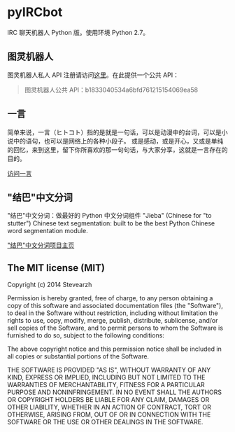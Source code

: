 pyIRCbot
========
IRC 聊天机器人 Python 版。使用环境 Python 2.7。

## 图灵机器人 ##
图灵机器人私人 API 注册请访问[这里][1]。在此提供一个公共 API：
>图灵机器人公共 API：b1833040534a6bfd761215154069ea58

## 一言 ##
简单来说，一言（ヒトコト）指的是就是一句话，可以是动漫中的台词，可以是小说中的语句，也可以是网络上的各种小段子。
或是感动，或是开心，又或是单纯的回忆，来到这里，留下你所喜欢的那一句句话，与大家分享，这就是一言存在的目的。

[访问一言][2]

## "结巴"中文分词 ##
"结巴"中文分词：做最好的 Python 中文分词组件 "Jieba" (Chinese for "to stutter") Chinese text segmentation: built to be the best Python Chinese word segmentation module.

["结巴"中文分词项目主页][3]

## The MIT license (MIT) ##
Copyright (c) 2014 Stevearzh

Permission is hereby granted, free of charge, to any person obtaining a copy of
this software and associated documentation files (the "Software"), to deal in
the Software without restriction, including without limitation the rights to
use, copy, modify, merge, publish, distribute, sublicense, and/or sell copies of
the Software, and to permit persons to whom the Software is furnished to do so,
subject to the following conditions:

The above copyright notice and this permission notice shall be included in all
copies or substantial portions of the Software.

THE SOFTWARE IS PROVIDED "AS IS", WITHOUT WARRANTY OF ANY KIND, EXPRESS OR
IMPLIED, INCLUDING BUT NOT LIMITED TO THE WARRANTIES OF MERCHANTABILITY, FITNESS
FOR A PARTICULAR PURPOSE AND NONINFRINGEMENT. IN NO EVENT SHALL THE AUTHORS OR
COPYRIGHT HOLDERS BE LIABLE FOR ANY CLAIM, DAMAGES OR OTHER LIABILITY, WHETHER
IN AN ACTION OF CONTRACT, TORT OR OTHERWISE, ARISING FROM, OUT OF OR IN
CONNECTION WITH THE SOFTWARE OR THE USE OR OTHER DEALINGS IN THE SOFTWARE.

[1]:http://www.tuling123.com/openapi/record.do?channel=5960
[2]:http://hitokoto.us
[3]:https://github.com/fxsjy/jieba
